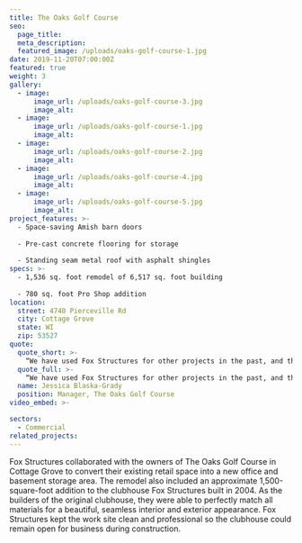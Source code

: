 ```yaml
---
title: The Oaks Golf Course
seo:
  page_title:
  meta_description:
  featured_image: /uploads/oaks-golf-course-1.jpg
date: 2019-11-20T07:00:00Z
featured: true
weight: 3
gallery: 
  - image: 
      image_url: /uploads/oaks-golf-course-3.jpg
      image_alt:
  - image: 
      image_url: /uploads/oaks-golf-course-1.jpg
      image_alt:
  - image: 
      image_url: /uploads/oaks-golf-course-2.jpg
      image_alt:
  - image: 
      image_url: /uploads/oaks-golf-course-4.jpg
      image_alt:
  - image: 
      image_url: /uploads/oaks-golf-course-5.jpg
      image_alt:
project_features: >-
  - Space-saving Amish barn doors
  
  - Pre-cast concrete flooring for storage
  
  - Standing seam metal roof with asphalt shingles
specs: >-
  - 1,536 sq. foot remodel of 6,517 sq. foot building
  
  - 780 sq. foot Pro Shop addition
location:
  street: 4740 Pierceville Rd
  city: Cottage Grove
  state: WI
  zip: 53527
quote:
  quote_short: >-
    “We have used Fox Structures for other projects in the past, and they have always produced quality work. They were the original builders of our clubhouse, and have always stood behind their work, so it seemed like a no-brainer to bring them on for our addition.“
  quote_full: >-
    “We have used Fox Structures for other projects in the past, and they have always produced quality work. They were the original builders of our clubhouse, and have always stood behind their work, so it seemed like a no-brainer to bring them on for our addition. Everyone at Fox Structures was always available and quick to answer questions and handle changes or issues with the job. They are so easy to work with—we have already called them for another small project. I would absolutely recommend them to others.”
  name: Jessica Blaska-Grady
  position: Manager, The Oaks Golf Course
video_embed: >-

sectors:
  - Commercial
related_projects: 
---
```


Fox Structures collaborated with the owners of The Oaks Golf Course in Cottage Grove to convert their existing retail space into a new office and basement storage area. The remodel also included an approximate 1,500-square-foot addition to the clubhouse Fox Structures built in 2004. As the builders of the original clubhouse, they were able to perfectly match all materials for a beautiful, seamless interior and exterior appearance. Fox Structures kept the work site clean and professional so the clubhouse could remain open for business during construction.
